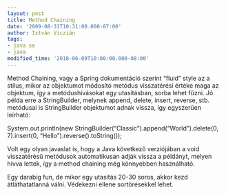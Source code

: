 ```yaml
---
layout: post
title: Method Chaining
date: '2009-08-31T10:31:00.000-07:00'
author: István Viczián
tags:
- java se
- java
modified_time: '2018-06-09T10:00:00.000-08:00'
---
```


Method Chaining, vagy a Spring dokumentáció szerint “fluid” style az a
stílus, mikor az objektumot módosító metódus visszatérési értéke maga az
objektum, így a metódushívásokat egy utasításban, sorba lehet fűzni. Jó
példa erre a StringBuilder, melynek append, delete, insert, reverse,
stb. metódusai is StringBuilder objektumot adnak vissza, így egyszerűen
leírható:

System.out.println(new
StringBuilder(“Classic”).append(“World”).delete(0, 7).insert(0,
“Hello”).reverse().toString());

Volt egy olyan javaslat is, hogy a Java következő verziójában a void
visszatérésű metódusok automatikusan adják vissza a példányt, melyen
hívva lettek, így a method chaining még könnyebben használható.

Egy darabig fun, de mikor egy utasítás 20-30 soros, akkor kezd
átláthatatlanná válni. Védekezni ellene sortörésekkel lehet.
